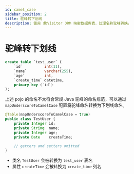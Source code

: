 ```yaml
---
id: camel_case
sidebar_position: 2
title: 驼峰转下划线
description: 使用 dbVisitor ORM 映射数据库表，处理名称驼峰转换。
---
```


# 驼峰转下划线

```sql title='有如下表'
create table `test_user` (
    `id`          int(11),
    `name`        varchar(255),
    `age`         int,
    `create_time` datetime,
    primary key (`id`)
);
```

上述 pojo 的命名不太符合常规 Java 驼峰的命名规范，可以通过 `mapUnderscoreToCamelCase` 配置将驼峰命名转换为下划线命名。

```java {1}
@Table(mapUnderscoreToCamelCase = true)
public class TestUser {
    private Integer id;
    private String  name;
    private Integer age;
    private Date    createTime;

    // getters and setters omitted
}
```

- 类名 `TestUser` 会被转换为 `test_user` 表名
- 属性 `createTime` 会被转换为 `create_time` 列名